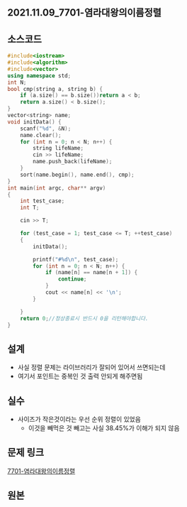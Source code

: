## 2021.11.09_7701-염라대왕의이름정렬

## 소스코드

``` c++
#include<iostream>
#include<algorithm>
#include<vector>
using namespace std;
int N;
bool cmp(string a, string b) {
	if (a.size() == b.size())return a < b;
	return a.size() < b.size();
}
vector<string> name;
void initData() {
	scanf("%d", &N);
	name.clear();
	for (int n = 0; n < N; n++) {
		string lifeName;
		cin >> lifeName;
		name.push_back(lifeName);
	}
	sort(name.begin(), name.end(), cmp);
}
int main(int argc, char** argv)
{
	int test_case;
	int T;

	cin >> T;

	for (test_case = 1; test_case <= T; ++test_case)
	{
		initData();

		printf("#%d\n", test_case);
		for (int n = 0; n < N; n++) {
			if (name[n] == name[n + 1]) {
				continue;
			}
			cout << name[n] << '\n';
		}

	}
	return 0;//정상종료시 반드시 0을 리턴해야합니다.
}
```

## 설계

- 사실 정렬 문제는 라이브러리가 잘되어 있어서 쓰면되는데
- 여기서 포인트는 중복인 것 출력 안되게 해주면됨

## 실수

- 사이즈가 작은것이라는 우선 순위 정렬이 있었음
  - 이것을 빼먹은 것 빼고는 사실 38.45%가 이해가 되지 않음

## 문제 링크

[7701-염라대왕의이름정렬](https://swexpertacademy.com/main/code/problem/problemDetail.do?problemLevel=4&contestProbId=AWqU0zh6rssDFARG&categoryId=AWqU0zh6rssDFARG&categoryType=CODE&problemTitle=&orderBy=SUBMIT_COUNT&selectCodeLang=ALL&select-1=4&pageSize=10&pageIndex=2)

## 원본

